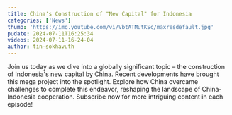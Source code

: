 ```yaml
---
title: China's Construction of "New Capital" for Indonesia
categories: ['News']
thumb: 'https://img.youtube.com/vi/VbtATMutKSc/maxresdefault.jpg'
pudate: 2024-07-11T16:25:34
videos: 2024-07-11-16-24-04
author: tin-sokhavuth
---
```

Join us today as we dive into a globally significant topic – the construction of Indonesia's new capital by China. Recent developments have brought this mega project into the spotlight. Explore how China overcame challenges to complete this endeavor, reshaping the landscape of China-Indonesia cooperation. Subscribe now for more intriguing content in each episode!